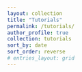 ```yaml
---
layout: collection
title: "Tutorials"
permalink: /tutorials/
author_profile: true
collection: tutorials
sort_by: date
sort_order: reverse
# entries_layout: grid
---
```


